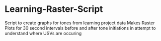 # Learning-Raster-Script
Script to create graphs for tones from learning project data
Makes Raster Plots for 30 second intervals before and after tone initiations in attempt to understand where USVs are occuring
